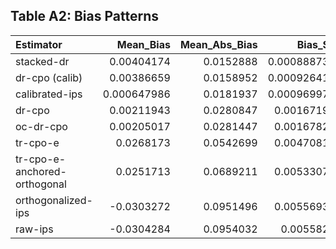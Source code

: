 ## Table A2: Bias Patterns

| Estimator                    |    Mean_Bias |   Mean_Abs_Bias |     Bias_SE | Pattern   |   clone_bias |   clone_t | clone_sig   |   parallel_bias |   parallel_t | parallel_sig   |   premium_bias |   premium_t | premium_sig   |
|:-----------------------------|-------------:|----------------:|------------:|:----------|-------------:|----------:|:------------|----------------:|-------------:|:---------------|---------------:|------------:|:--------------|
| stacked-dr                   |  0.00404174  |       0.0152888 | 0.000888738 | Mixed     |  0.00549444  | 3.63128   | *           |     0.000702722 |     0.457535 |                |     0.00592806 |     3.83208 | *             |
| dr-cpo (calib)               |  0.00386659  |       0.0158952 | 0.000926418 | Mixed     |  0.00518182  | 3.26598   | *           |     0.000571367 |     0.355619 |                |     0.00584658 |     3.6545  | *             |
| calibrated-ips               |  0.000647986 |       0.0181937 | 0.000969974 | Mixed     |  0.00582076  | 3.81668   | *           |    -0.00791493  |     4.76133  | *              |     0.00403813 |     2.35826 | *             |
| dr-cpo                       |  0.00211943  |       0.0280847 | 0.00167199  | Mixed     |  0.00666456  | 4.08802   | *           |    -0.00905622  |     2.5554   | *              |     0.00874996 |     2.88719 | *             |
| oc-dr-cpo                    |  0.00205017  |       0.0281447 | 0.00167829  | Mixed     |  0.00651238  | 4.01126   | *           |    -0.00863183  |     2.44202  | *              |     0.00826996 |     2.67904 | *             |
| tr-cpo-e                     |  0.0268173   |       0.0542699 | 0.00470817  | Positive  |  0.0609976   | 5.33925   | *           |    -0.00519865  |     0.91467  |                |     0.0246529  |     4.66811 | *             |
| tr-cpo-e-anchored-orthogonal |  0.0251713   |       0.0689211 | 0.00533078  | Positive  |  0.0624744   | 5.47333   | *           |    -0.0143583   |     1.77719  |                |     0.0273978  |     3.93989 | *             |
| orthogonalized-ips           | -0.0303272   |       0.0951496 | 0.00556931  | Negative  | -0.000133014 | 0.0816437 |             |    -0.138614    |    10.8366   | *              |     0.0477651  |     7.7547  | *             |
| raw-ips                      | -0.0304284   |       0.0954032 | 0.0055824   | Negative  | -0.000127061 | 0.0777918 |             |    -0.139082    |    10.8665   | *              |     0.0479236  |     7.7202  | *             |